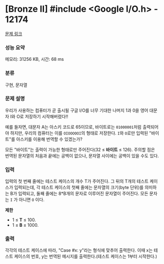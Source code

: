 # [Bronze II] #include <Google I/O.h> - 12174 

[문제 링크](https://www.acmicpc.net/problem/12174) 

### 성능 요약

메모리: 31256 KB, 시간: 68 ms

### 분류

구현, 문자열

### 문제 설명

<p>우리가 사용하는 컴퓨터가 곧 출시될 구글 I/O를 너무 기대한 나머지 1과 0을 영어 대문자 I와 O로 저장하기 시작해버렸다!!</p>

<p>예를 들자면, 대문자 A는 아스키 코드로 65이므로, 바이트로는 <code>01000001</code>처럼 출력되어야 하지만, 우리의 컴퓨터는 이를 <code>OIOOOOOI</code>의 형태로 저장한다. <code>I</code>와 <code>O</code>로만 입력된 "바이트"를 아스키를 이용해 번역할 수 있겠는가?</p>

<p>모든 "바이트"는 출력이 가능한 형태로만 주어진다(32 ≤<strong> 바이트</strong> ≤ 126). 주의할 점은 번역된 문자열의 처음과 끝에는 공백이 없으나, 문자열 사이에는 공백이 있을 수도 있다.</p>

### 입력 

 <p>입력의 첫 번째 줄에는 테스트 케이스의 개수 T가 주어진다. 그 뒤의 T개의 테스트 케이스가 입력되는데, 각 테스트 케이스의 첫째 줄에는 문자열의 크기(byte 단위)를 의미하는 B가 입력되고, 둘째 줄에는 8*B개의 문자로 이루어진 문자열이 주어진다. 모든 문자는 <code>I</code> 가 아니면 <code>O</code> 이다.</p>

<p><strong>제한</strong></p>

<ul>
	<li>1 ≤ <strong>T</strong> ≤ 100.</li>
	<li>1 ≤ <strong>B</strong> ≤ 1000.</li>
</ul>

### 출력 

 <p>각각의 테스트 케이스에 따라, "Case #x: y"라는 형식에 맞추어 출력한다. 이때  x는 테스트 케이스의 번호, y는 번역된 메시지를 출력한다.(테스트 케이스는 1부터 시작한다.)</p>

